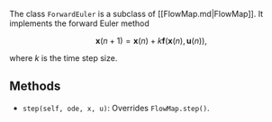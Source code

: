 
The class `ForwardEuler` is a subclass of [[FlowMap.md|FlowMap]].
It implements the forward Euler method

$$ \mathbf{x}(n+1) = \mathbf{x}(n) + k \mathbf{f}(\mathbf{x}(n), \mathbf{u}(n)), $$

where $k$ is the time step size.

## Methods

- `step(self, ode, x, u)`: Overrides `FlowMap.step()`.